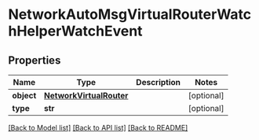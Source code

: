 # NetworkAutoMsgVirtualRouterWatchHelperWatchEvent

## Properties
Name | Type | Description | Notes
------------ | ------------- | ------------- | -------------
**object** | [**NetworkVirtualRouter**](NetworkVirtualRouter.md) |  | [optional] 
**type** | **str** |  | [optional] 

[[Back to Model list]](../README.md#documentation-for-models) [[Back to API list]](../README.md#documentation-for-api-endpoints) [[Back to README]](../README.md)


